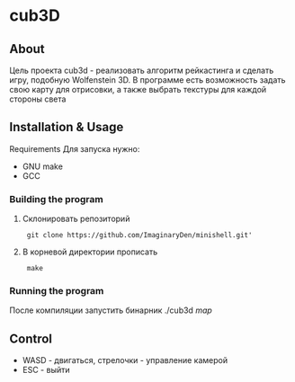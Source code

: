 # cub3D
## About
Цель проекта cub3d - реализовать алгоритм рейкастинга и сделать игру, подобную Wolfenstein 3D. В программе есть возможность задать свою карту для отрисовки, а также выбрать текстуры для каждой стороны света

## Installation & Usage
Requirements
Для запуска нужно:
- GNU make
- GCC

### Building the program
1. Склонировать репозиторий

		git clone https://github.com/ImaginaryDen/minishell.git'

2. В корневой директории прописать

		make

### Running the program
После компиляции запустить бинарник ./cub3d *map*

## Control
- WASD - двигаться, стрелочки - управление камерой
- ESC - выйти

